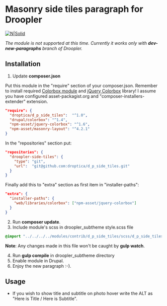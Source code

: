 # Masonry side tiles paragraph for Droopler #
[![N|Solid](https://www.droopler.pl/profiles/contrib/droopler/themes/custom/droopler_theme/logo.svg)](http://droopler.pl)

*The module is not supported at this time. Currently it works only with **dev-new-paragraphs** branch of Droopler.* 

## Installation ##

1. Update **composer.json**

Put this module in the "require" section of your composer.json. Remember to install required [Colorbox module](https://www.drupal.org/project/colorbox) and [jQuery Colorbox](https://github.com/jackmoore/colorbox) library! I assume you have configured asset-packagist.org and "composer-installers-extender" extension.

```json
"require": {
  "droptica/d_p_side_tiles":  "^1.0",
  "drupal/colorbox": "^1.4",
  "npm-asset/jquery-colorbox": "^1.6",
  "npm-asset/masonry-layout": "^4.2.1"
}
```

In the "repositories" section put:

```json
"repositories": {
  "droopler-side-tiles": {
    "type": "git",
    "url":  "git@github.com:droptica/d_p_side_tiles.git"
  }
}
```

Finally add this to "extra" section as first item in "installer-paths":

```json
"extra": {
  "installer-paths": {
    "web/libraries/colorbox": ["npm-asset/jquery-colorbox"]
  }
}
```

2. Run **composer update**.
3. Include module's scss in droopler_subtheme style.scss file

```scss
@import "../../../../modules/contrib/d_p_side_tiles/scss/d_p_side_tiles.scss";
```

**Note**: Any changes made in this file won't be caught by **gulp watch**.

4. Run **gulp compile** in droopler_subtheme directory
5. Enable module in Drupal.
6. Enjoy the new paragraph :-).

## Usage ##

* If you wish to show title and subtitle on photo hover write the ALT as "Here is Title / Here is Subtitle".
